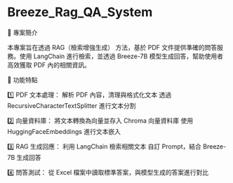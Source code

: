 # Breeze_Rag_QA_System
📌 專案簡介

本專案旨在透過 RAG（檢索增強生成） 方法，基於 PDF 文件提供準確的問答服務。使用 LangChain 進行檢索，並透過 Breeze-7B 模型生成回答，幫助使用者高效獲取 PDF 內的相關資訊。

📌 功能特點

1️⃣ PDF 文本處理：
解析 PDF 內容，清理與格式化文本
透過 RecursiveCharacterTextSplitter 進行文本分割

2️⃣ 向量資料庫：
將文本轉換為向量並存入 Chroma 向量資料庫
使用 HuggingFaceEmbeddings 進行文本嵌入

3️⃣ RAG 生成回應：
利用 LangChain 檢索相關文本
自訂 Prompt，結合 Breeze-7B 生成回答

4️⃣ 問答測試：
從 Excel 檔案中讀取標準答案，與模型生成的答案進行對比
